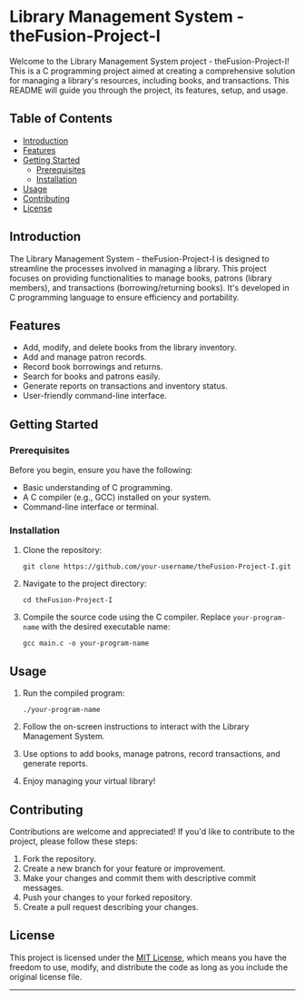 # Library Management System - theFusion-Project-I

Welcome to the Library Management System project - theFusion-Project-I! This is a C programming project aimed at creating a comprehensive solution for managing a library's resources, including books, and transactions. This README will guide you through the project, its features, setup, and usage.

## Table of Contents

- [Introduction](#introduction)
- [Features](#features)
- [Getting Started](#getting-started)
  - [Prerequisites](#prerequisites)
  - [Installation](#installation)
- [Usage](#usage)
- [Contributing](#contributing)
- [License](#license)

## Introduction

The Library Management System - theFusion-Project-I is designed to streamline the processes involved in managing a library. This project focuses on providing functionalities to manage books, patrons (library members), and transactions (borrowing/returning books). It's developed in C programming language to ensure efficiency and portability.

## Features

- Add, modify, and delete books from the library inventory.
- Add and manage patron records.
- Record book borrowings and returns.
- Search for books and patrons easily.
- Generate reports on transactions and inventory status.
- User-friendly command-line interface.

## Getting Started

### Prerequisites

Before you begin, ensure you have the following:

- Basic understanding of C programming.
- A C compiler (e.g., GCC) installed on your system.
- Command-line interface or terminal.

### Installation

1. Clone the repository:

   ```
   git clone https://github.com/your-username/theFusion-Project-I.git
   ```

2. Navigate to the project directory:

   ```
   cd theFusion-Project-I
   ```

3. Compile the source code using the C compiler. Replace `your-program-name` with the desired executable name:

   ```
   gcc main.c -o your-program-name
   ```

## Usage

1. Run the compiled program:

   ```
   ./your-program-name
   ```

2. Follow the on-screen instructions to interact with the Library Management System.

3. Use options to add books, manage patrons, record transactions, and generate reports.

4. Enjoy managing your virtual library!

## Contributing

Contributions are welcome and appreciated! If you'd like to contribute to the project, please follow these steps:

1. Fork the repository.
2. Create a new branch for your feature or improvement.
3. Make your changes and commit them with descriptive commit messages.
4. Push your changes to your forked repository.
5. Create a pull request describing your changes.

## License

This project is licensed under the [MIT License](LICENSE), which means you have the freedom to use, modify, and distribute the code as long as you include the original license file.

---

